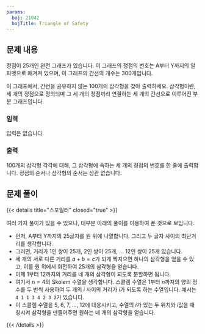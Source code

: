 ```yaml
---
params:
  boj: 21042
  bojTitle: Triangle of Safety
---
```


## 문제 내용

정점이 25개인 완전 그래프가 있습니다. 이 그래프의 정점의 번호는 A부터 Y까지의 알파벳으로 매겨져 있으며, 이 그래프의 간선의 개수는 300개입니다.

이 그래프에서, 간선을 공유하지 않는 100개의 삼각형을 찾아 출력하세요. 삼각형이란, 세 개의 정점으로 정의되며 그 세 개의 정점끼리 연결하는 세 개의 간선으로 이루어진 부분 그래프입니다.

### 입력

입력은 없습니다.

### 출력

100개의 삼각형 각각에 대해, 그 삼각형에 속하는 세 개의 정점의 번호를 한 줄에 출력합니다. 정점의 순서나 삼각형의 순서는 상관 없습니다.

## 문제 풀이

{{< details title="스포일러" closed="true" >}}

여러 가지 풀이가 있을 수 있으나, 대부분 아래의 풀이를 이용하여 푼 것으로 보입니다.

* 먼저, A부터 Y까지의 25글자를 원 위에 나열합니다. 그리고 두 글자 사이의 최단거리를 생각합니다.
* 그러면, 거리가 1인 쌍이 25개, 2인 쌍이 25개, ... 12인 쌍이 25개 있습니다.
* 세 개의 서로 다른 거리를 $a+b=c$가 되게 짝지으면 하나의 삼각형을 얻을 수 있고, 이를 원 위에서 회전하여 25개의 삼각형을 얻습니다.
* 이제 1부터 12까지의 거리를 네 개의 삼각형이 되도록 분할하면 됩니다.
* 여기서 $n=4$의 Skolem 수열을 생각합니다. 스콜렘 수열은 1부터 $n$까지의 양의 정수를 두 번씩 사용하여 두 개의 $i$ 사이의 거리가 $i$가 되도록 하는 수열입니다. 예시는 `4 1 1 3 4 2 3 2`가 있습니다.
* 이 스콜렘 수열을 5, 6, 7, ..., 12에 대응시키고, 수열의 $i$가 있는 두 위치와 $i$값을 매칭시켜 삼각형을 만들어주면 원하는 네 개의 삼각형을 얻습니다.

{{< /details >}}
